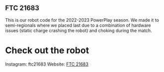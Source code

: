 ## FTC 21683
This is our robot code for the 2022-2023 PowerPlay season.
We made it to semi-regionals where we placed last due to a combination of hardware issues (static charge crashing the robot) and choking during the match.

# Check out the robot
Instagram: ftc21683
Website: [FTC 21683](https://ftc21683.crd.co)